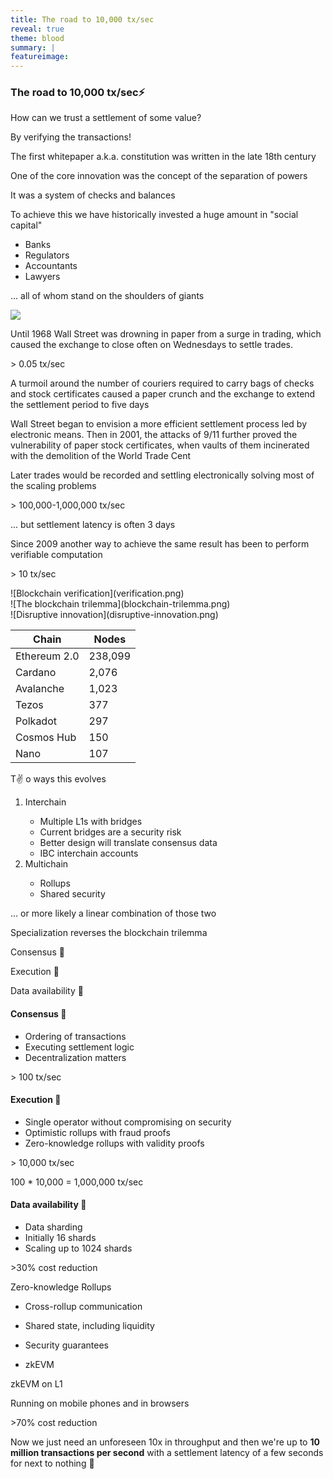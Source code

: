 ```yaml
---
title: The road to 10,000 tx/sec
reveal: true
theme: blood
summary: |
featureimage: 
---
```

<section>

  <section>
    <h1>The road to 10,000 tx/sec⚡️</h1>
  </section>

  <section>
  <p class="r-fit-text">How can we trust a settlement of some value?</p>
  <p class="fragment fade-up">By verifying the transactions!</p>

  <aside class="notes">
  <p>The first whitepaper a.k.a. constitution was written in the late 18th century</p>
  <p>One of the core innovation was the concept of the separation of powers</p>
  <p>It was a system of checks and balances</p>
  </aside>
  </section>

  <section>
  <p>To achieve this we have historically invested a huge amount in "social capital"</p>
  <ul>
    <li>Banks</li>
    <li>Regulators</li>
    <li>Accountants</li>
    <li>Lawyers</li>
  </ul>

  <p class="fragment fade-up">... all of whom stand on the shoulders of giants</p>
  </section>

  <section data-background-color="rgb(241, 239, 238)">
  <img class="r-strech" src="separation-of-powers.jpg"/>
  </section>

  <section data-background-image="paper-trade.jpg" data-background-opacity="0.5">
  <p>Until 1968 Wall Street was drowning in paper from a surge in trading, which caused the exchange to close often on Wednesdays to settle trades.</p>
  <p>> 0.05 tx/sec</p>

  <aside class="notes">
A turmoil around the number of couriers required to carry bags of checks and stock certificates caused a paper crunch and the exchange to extend the settlement period to five days

Wall Street began to envision a more efficient settlement process led by electronic means. Then in 2001, the attacks of 9/11 further proved the vulnerability of paper stock certificates, when vaults of them incinerated with the demolition of the World Trade Cent
  </aside>
  </section>

  <section data-background-image="paper-trade.jpg" data-background-opacity="0.5">
  <p>Later trades would be recorded and settling electronically solving most of the scaling problems</p>
  <p>> 100,000-1,000,000 tx/sec</p>
  <p class="fragment fade-up">... but settlement latency is often 3 days</p>
  </section>

</section>

<section>

  <section data-background-color="rgb(0, 39, 118)">
  Since 2009 another way to achieve the same result has been to perform verifiable computation
  <p>> 10 tx/sec</p>
  </section>

  <section data-background-color="rgb(0, 39, 118)">
![Blockchain verification](verification.png)
  </section>

  <section data-background-color="rgb(219, 227, 241)">
![The blockchain trilemma](blockchain-trilemma.png)
  </section>

  <section data-background-color="rgb(20, 32, 43)">
![Disruptive innovation](disruptive-innovation.png)
  </section>

  <section data-background-color="rgb(0, 39, 118)">

| Chain         | Nodes   |
|---------------|---------|
| Ethereum 2.0  | 238,099 |
| Cardano       | 2,076   |
| Avalanche     | 1,023   |
| Tezos         | 377     |
| Polkadot      | 297     |
| Cosmos Hub    | 150     |
| Nano          | 107     |

  </section>

</section>

<section>
  <section data-background-color="mediumseagreen">
T✌️ o ways this evolves

<ol>
<li>Interchain</li>
<ul>
  <li>Multiple L1s with bridges</li>
  <li>Current bridges are a security risk</li>
  <li>Better design will translate consensus data</li>
  <li>IBC interchain accounts</li>
</ul>
<li>Multichain</li>
<ul>
<li>Rollups</li>
<li>Shared security</li>
</ul>
</ol>
<p class="fragment fade-up">... or more likely a linear combination of those two</p>

  </section>
  <section data-background-color="mediumseagreen">
Specialization reverses the blockchain trilemma

Consensus 🤝

Execution 🧠

Data availability 💾

  </section>
  <section data-background-color="mediumseagreen">
  <h4>Consensus 🤝</h4>

  <ul>
    <li>Ordering of transactions</li>
    <li>Executing settlement logic</li>
    <li>Decentralization matters</li>
  </ul>
  <p>> 100 tx/sec</p>
  </section>
  <section data-background-color="mediumseagreen">
   <h4>Execution 🧠</h4>

  <ul>
    <li>Single operator without compromising on security</li>
    <li>Optimistic rollups with fraud proofs</li>
    <li>Zero-knowledge rollups with validity proofs</li>
  </ul>
  <p>> 10,000 tx/sec</p>
  <p>100 * 10,000 = 1,000,000 tx/sec</p>
  </section>
  <section data-background-color="mediumseagreen">
   <h4>Data availability 💾</h4>

  <ul>
    <li>Data sharding</li>
    <li>Initially 16 shards</li>
    <li>Scaling up to 1024 shards</li>
    </li>
  </ul>
  <p>>30% cost reduction</p>
  </section>

</section>

<section>
  <section data-background-color="crimson">
Zero-knowledge Rollups

- Cross-rollup communication
- Shared state, including liquidity
- Security guarantees
- zkEVM

  </section>

  <section data-background-color="crimson">
zkEVM on L1

  Running on mobile phones and in browsers
  <p>>70% cost reduction</p>
  </section>

  <section>
  Now we just need an unforeseen 10x in throughput and then we're up to <b>10 million transactions per second</b> with a settlement latency of a few seconds for next to nothing 🤔
  </section>
</section>

